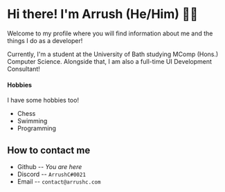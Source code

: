 <!-- **ArrushC/ArrushC** is a ✨ _special_ ✨ repository because its `README.md` (this file) appears on your GitHub profile.-->
# Hi there! I'm Arrush (He/Him) 👨‍💻
Welcome to my profile where you will find information about me and the things I do as a developer!

Currently, I'm a student at the University of Bath studying MComp (Hons.) Computer Science. Alongside that, I am also a full-time UI Development Consultant!

#### Hobbies
I have some hobbies too!
- Chess
- Swimming
- Programming

## How to contact me
- Github -- *You are here*
- Discord -- `ArrushC#0021`
- Email -- `contact@arrushc.com`
